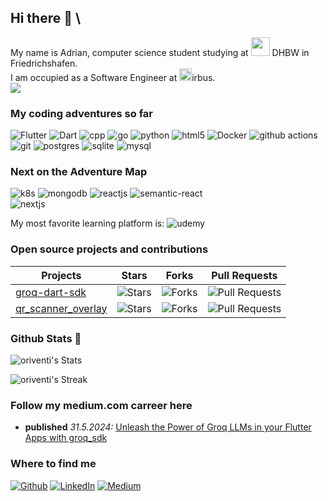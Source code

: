 ## Hi there 👋 \

My name is Adrian, computer science student studying at <img src="https://www.karlsruhe.dhbw.de/typo3conf/ext/dhbw_core/Resources/Public/Images/DHBW_logo_clean.png" width="30"/> DHBW in Friedrichshafen.<br/> 
I am occupied as a Software Engineer at <img src="https://companieslogo.com/img/orig/AIR.PA-9f3a3975.png?t=1633337949" width="20"/>irbus. <br/>
<img src="https://visitor-badge.laobi.icu/badge?page_id=oriventi"/>

### My coding adventures so far
<p>
  <img alt="Flutter" src="https://img.shields.io/badge/Flutter-02569B?style=for-the-badge&logo=flutter&logoColor=white"/>
  <img alt="Dart" src="https://img.shields.io/badge/Dart-0175C2?style=for-the-badge&logo=dart&logoColor=white"/>
  <img alt="cpp" src="https://img.shields.io/badge/C%2B%2B-00599C?style=for-the-badge&logo=c%2B%2B&logoColor=white"/>
  <img alt="go" src="https://img.shields.io/badge/Go-00ADD8?style=for-the-badge&logo=go&logoColor=white"/>
  <img alt="python" src="https://img.shields.io/badge/Python-FFD43B?style=for-the-badge&logo=python&logoColor=blue"/>
  <img alt="html5" src="https://img.shields.io/badge/-HTML5-E34F26?style=for-the-badge&logo=html5&logoColor=white" /> 
  <img alt="Docker" src="https://img.shields.io/badge/-Docker-46a2f1?style=for-the-badge&logo=docker&logoColor=white" />
  <img alt="github actions" src="https://img.shields.io/badge/-Github_Actions-2088FF?style=for-the-badge&logo=github-actions&logoColor=white" />
  <img alt="git" src="https://img.shields.io/badge/-Git-F05032?style=for-the-badge&logo=git&logoColor=white" /> 
  <img alt="postgres" src="https://img.shields.io/badge/PostgreSQL-316192?style=for-the-badge&logo=postgresql&logoColor=white"/>
  <img alt="sqlite" src="https://img.shields.io/badge/Sqlite-003B57?style=for-the-badge&logo=sqlite&logoColor=white"/>
  <img alt="mysql" src="https://img.shields.io/badge/MySQL-005C84?style=for-the-badge&logo=mysql&logoColor=white"/>
</p>

### Next on the Adventure Map
<p>
  <img alt="k8s" src="https://img.shields.io/badge/kubernetes-326ce5.svg?&style=for-the-badge&logo=kubernetes&logoColor=white"/>
  <img alt="mongodb" src="https://img.shields.io/badge/MongoDB-4EA94B?style=for-the-badge&logo=mongodb&logoColor=white"/>
  <img alt="reactjs" src="https://img.shields.io/badge/React-20232A?style=for-the-badge&logo=react&logoColor=61DAFB"/>
  <img alt="semantic-react" src="https://img.shields.io/badge/semantic%20ui%20react-35BDB2?style=for-the-badge&logo=semanticuireact&logoColor=white"/> <br/>
  <img alt="nextjs" src="https://img.shields.io/badge/next%20js-000000?style=for-the-badge&logo=nextdotjs&logoColor=white"/>
</p>

My most favorite learning platform is: <img alt="udemy" src="https://img.shields.io/badge/Udemy-EC5252?style=for-the-badge&logo=Udemy&logoColor=white"/>

### Open source projects and contributions
|Projects|Stars|Forks|Pull Requests|
|--------|:---:|:---:|:-----------:|
|<a href="https://github.com/oriventi/groq-dart-sdk">groq-dart-sdk</a>|<img alt="Stars" src="https://img.shields.io/github/stars/oriventi/groq-dart-sdk?style=flat-square&labelColor=343b41"/>|<img alt="Forks" src="https://img.shields.io/github/forks/oriventi/groq-dart-sdk?style=flat-square&labelColor=343b41"/>|<img alt="Pull Requests" src="https://img.shields.io/github/issues-pr/oriventi/groq-dart-sdk?style=flat-square&labelColor=343b41"/>|
|<a href="https://github.com/Govind-S-B/qr_scanner_overlay">qr_scanner_overlay</a>|<img alt="Stars" src="https://img.shields.io/github/stars/Govind-S-B/qr_scanner_overlay?style=flat-square&labelColor=343b41"/>|<img alt="Forks" src="https://img.shields.io/github/forks/Govind-S-B/qr_scanner_overlay?style=flat-square&labelColor=343b41"/>|<img alt="Pull Requests" src="https://img.shields.io/github/issues-pr/Govind-S-B/qr_scanner_overlay?style=flat-square&labelColor=343b41"/>|

### Github Stats 🚀
![oriventi's Stats](https://github-readme-stats.vercel.app/api?username=oriventi&theme=vue-dark&show_icons=true&hide_border=true&count_private=true)

![oriventi's Streak](https://github-readme-streak-stats.herokuapp.com/?user=oriventi&theme=vue-dark&hide_border=true)

### Follow my medium.com carreer here

-  **published** *31.5.2024:*  <a href="https://medium.com/@oriventi.privat/unleash-the-power-of-groq-llms-in-your-flutter-apps-with-groq-sdk-5ce052bb17a7">Unleash the Power of Groq LLMs in your Flutter Apps with groq_sdk</a>

### Where to find me
<a href="https://github.com/oriventi" target="_blank"><img alt="Github" src="https://img.shields.io/badge/GitHub-%2312100E.svg?&style=for-the-badge&logo=Github&logoColor=white" /></a> <a href="https://www.linkedin.com/in/adrian-hillebrand-744014255/" target="_blank"><img alt="LinkedIn" src="https://img.shields.io/badge/linkedin-%230077B5.svg?&style=for-the-badge&logo=linkedin&logoColor=white" /></a> <a href="https://medium.com/@oriventi.privat" target="_blank"><img alt="Medium" src="https://img.shields.io/badge/medium-%2312100E.svg?&style=for-the-badge&logo=medium&logoColor=white" /></a>

